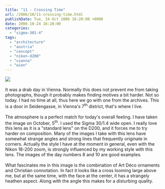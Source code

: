 ```yaml
---
title: "11 - Crossing Time"
url: /2006/10/11-crossing-time.html
publishDate: Tue, 24 Oct 2006 16:20:00 +0000
date: 2006-10-24 16:20:00
categories: 
  - "sigma-301-4"
tags: 
  - "architecture"
  - "austria"
  - "concept"
  - "nikon-d200"
  - "vienna"
  - "wien"
---
```

<a href="https://d25zfm9zpd7gm5.cloudfront.net/1200x1200/2006/20061005_071620_ps.jpg"><img src="https://d25zfm9zpd7gm5.cloudfront.net/0600x0600/2006/20061005_071620_ps.jpg"/></a><br/><br/>It was a drab day in Vienna. Normally this does not prevent me from taking photographs, though it probably makes finding motives a bit harder. Not so today. I had no time at all, thus here we go with one from the archives. This is a door in Seidengasse, in Vienna's 7<sup>th</sup> district, that's where I live.<br/><br/>The atmosphere is a perfect match for today's overall feeling. I have taken the image on October, 5<sup>th</sup>. I used the Sigma 30/1.4 wide open. I really love this lens as it is a "standard lens" on the D200, and it forces me to try harder on composition. Many of the images I take with this lens have somewhat strange angles and strong lines that frequently originate in corners. Actually the style I have at the moment in general, even with the Nikon 18-200 zoom, is strongly influenced by my working style with this lens. The images of the day numbers 8 and 10 are good examples.<br/><br/>What fascinates me in this image is the combination of Art Déco ornaments and Christian connotation. In fact it looks like a cross looming large above me, but at the same time, with the face at the center, it has a strangely heathen aspect. Along with the angle this makes for a disturbing quality.
